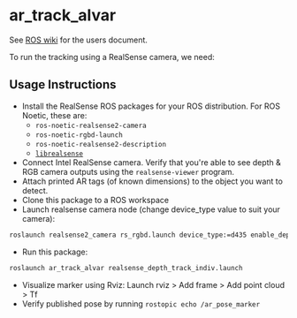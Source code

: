 # ar_track_alvar

See [ROS wiki](http://wiki.ros.org/ar_track_alvar) for the users document.

To run the tracking using a RealSense camera, we need:

## Usage Instructions
- Install the RealSense ROS packages for your ROS distribution. For ROS Noetic, these are:
  - `ros-noetic-realsense2-camera`
  - `ros-noetic-rgbd-launch`
  - `ros-noetic-realsense2-description`
  - [`librealsense`](https://github.com/IntelRealSense/librealsense/blob/master/doc/distribution_linux.md)
- Connect Intel RealSense camera. Verify that you're able to see depth & RGB camera outputs using the `realsense-viewer` program.
- Attach printed AR tags (of known dimensions) to the object you want to detect.
- Clone this package to a ROS workspace
- Launch realsense camera node (change device_type value to suit your camera):
```sh
roslaunch realsense2_camera rs_rgbd.launch device_type:=d435 enable_depth:=true
```
- Run this package:
```sh
roslaunch ar_track_alvar realsense_depth_track_indiv.launch
```
- Visualize marker using Rviz: Launch rviz > Add frame > Add point cloud > Tf
- Verify published pose by running `rostopic echo /ar_pose_marker`
